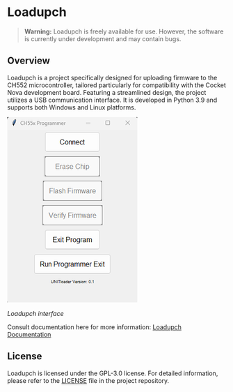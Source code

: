 # Loadupch

> **Warning:** Loadupch is freely available for use. However, the software is currently under development and may contain bugs.

## Overview

Loadupch is a project specifically designed for uploading firmware to the CH552 microcontroller, tailored particularly for compatibility with the Cocket Nova development board. Featuring a streamlined design, the project utilizes a USB communication interface. It is developed in Python 3.9 and supports both Windows and Linux platforms.

![Loadupch interface](src/source/_static/loadupch.png)

*Loadupch interface*

Consult documentation here for more information: [Loadupch Documentation](./docs/index.html)

## License

Loadupch is licensed under the GPL-3.0 license. For detailed information, please refer to the [LICENSE](./LICENSE) file in the project repository.

